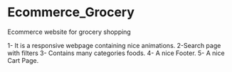 # Ecommerce_Grocery

Ecommerce website for grocery shopping

1- It is a responsive webpage containing nice animations.
2-Search page with filters
3- Contains many categories foods.
4- A nice Footer.
5- A nice Cart Page.
